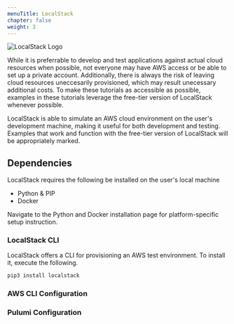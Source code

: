 ```yaml
---
menuTitle: LocalStack
chapter: false
weight: 3
---
```


 ![LocalStack Logo](https://localstack.cloud/images/header-logo.svg)


While it is preferrable to develop and test applications against actual cloud resources when possible, 
not everyone may have AWS access or be able to set up a private account. Additionally, there is always the 
risk of leaving cloud resources uneccesarily provisioned, which may result unecessary additional costs.
To make these tutorials as accessible as possible, examples in these tutorials leverage the free-tier version 
of LocalStack whenever possible.  

LocalStack is able to simulate an AWS cloud environment on the user's development machine, making it useful 
for both development and testing. Examples that work and function with the free-tier version of LocalStack 
will be appropriately marked.

## Dependencies

LocalStack requires the following be installed on the user's local machine
- Python & PIP
- Docker

Navigate to the Python and Docker installation page for platform-specific setup instruction.

### LocalStack CLI

LocalStack offers a CLI for provisioning an AWS test environment. To install it, execute the following.

```sh
pip3 install localstack
```

### AWS CLI Configuration

### Pulumi Configuration
